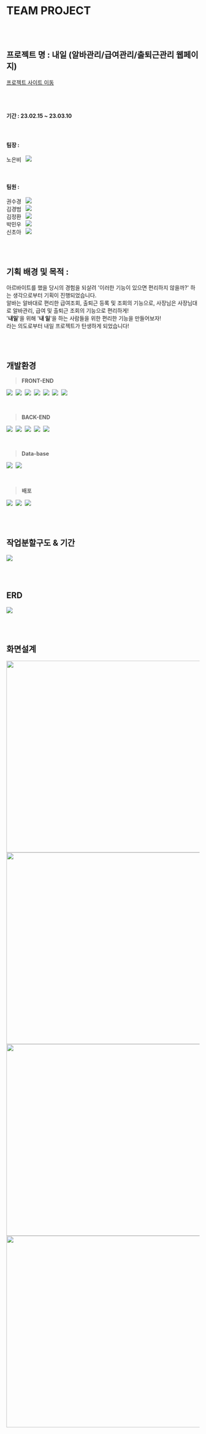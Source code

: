 # TEAM PROJECT<br />
<br /><br />
## 프로젝트 명 : 내일 (알바관리/급여관리/출퇴근관리 웹페이지)
[프로젝트 사이트 이동](http://15.164.212.27/)

<br /><br />

#### 기간 : 23.02.15 ~ 23.03.10

<br />

#### 팀장 :
노은비&nbsp;&nbsp; [<img src="https://img.shields.io/badge/github-181717?style=for-the-badge&logo=github&logoColor=white">](https://github.com/eunbiro)<br />

<br />

#### 팀원 : 
권수경&nbsp;&nbsp; [<img src="https://img.shields.io/badge/github-181717?style=for-the-badge&logo=github&logoColor=white">](https://github.com/rosencrantz96)<br />
김경범&nbsp;&nbsp; [<img src="https://img.shields.io/badge/github-181717?style=for-the-badge&logo=github&logoColor=white">](https://github.com/rudqhd79)<br />
김정환&nbsp;&nbsp; [<img src="https://img.shields.io/badge/github-181717?style=for-the-badge&logo=github&logoColor=white">](https://github.com/andy981217)<br />
박민우&nbsp;&nbsp; [<img src="https://img.shields.io/badge/github-181717?style=for-the-badge&logo=github&logoColor=white">](https://github.com/peanutBana)<br />
신초아&nbsp;&nbsp; [<img src="https://img.shields.io/badge/github-181717?style=for-the-badge&logo=github&logoColor=white">](https://github.com/chdk0842)<br />

<br /><br />

## 기획 배경 및 목적 : <br />
아르바이트를 했을 당시의 경험을 되살려 '이러한 기능이 있으면 편리하지 않을까?' 하는 생각으로부터 기획이 진행되었습니다.<br />
알바는 알바대로 편리한 급여조회, 출퇴근 등록 및 조회의 기능으로, 사장님은 사장님대로 알바관리, 급여 및 출퇴근 조회의 기능으로 편리하게!<br />
'<b>내일</b>'을 위해 '<b>내 일</b>'을 하는 사람들을 위한 편리한 기능을 만들어보자!<br />
라는 의도로부터 내일 프로젝트가 탄생하게 되었습니다!<br />

<br /><br />

## 개발환경<br />

><b>FRONT-END</b><br />

<img src="https://img.shields.io/badge/HTML5-E34F26?style=for-the-badge&logo=HTML5&logoColor=white">&nbsp;
<img src="https://img.shields.io/badge/css3-1572B6?style=for-the-badge&logo=css3&logoColor=white">&nbsp;
<img src="https://img.shields.io/badge/JavaScript-F7DF1E?style=for-the-badge&logo=javascript&logoColor=white">&nbsp;
<img src="https://img.shields.io/badge/jquery-0769AD?style=for-the-badge&logo=jquery&logoColor=white">&nbsp;
<img src="https://img.shields.io/badge/fontawesome-528DD7?style=for-the-badge&logo=fontawesome&logoColor=white">&nbsp;
<img src="https://img.shields.io/badge/Bootstrap-7952B3?style=for-the-badge&logo=Bootstrap&logoColor=white">&nbsp;
<img src="https://img.shields.io/badge/Thymeleaf-005F0F?style=for-the-badge&logo=Thymeleaf&logoColor=white">&nbsp;

<br />

><b>BACK-END</b><br />

<img src="https://img.shields.io/badge/Spring-6DB33F?style=for-the-badge&logo=Spring&logoColor=white">&nbsp;
<img src="https://img.shields.io/badge/Spring Boot-6DB33F?style=for-the-badge&logo=Spring Boot&logoColor=white">&nbsp;
<img src="https://img.shields.io/badge/Spring Security-6DB33F?style=for-the-badge&logo=Spring Security&logoColor=white">&nbsp;
<img src="https://img.shields.io/badge/JPA-6DB33F?style=for-the-badge&logo=JPA&logoColor=white">&nbsp;
<img src="https://img.shields.io/badge/JAVA-E34F26?style=for-the-badge&logo=JAVA&logoColor=white">&nbsp;

<br />

><b>Data-base</b><br />

<img src="https://img.shields.io/badge/MySQL-4479A1?style=for-the-badge&logo=MySQL&logoColor=white">&nbsp;
<img src="https://img.shields.io/badge/querydsl-4479A1?style=for-the-badge&logo=querydsl&logoColor=white">&nbsp;

<br />

><b>배포</b><br />

<img src="https://img.shields.io/badge/Slack-4A154B?style=for-the-badge&logo=Slack&logoColor=white">&nbsp;
<img src="https://img.shields.io/badge/GitHub-181717?style=for-the-badge&logo=GitHub&logoColor=white">&nbsp;
<img src="https://img.shields.io/badge/Amazon AWS-232F3E?style=for-the-badge&logo=Amazon AWS&logoColor=white">&nbsp;

<br /><br />

## 작업분할구도 & 기간<br />

<img src="/src/main/resources/static/images/gant-chart.JPG">

<br /><br />

## ERD<br />

<img src="/src/main/resources/static/images/erd.JPG">

<br /><br />

## 화면설계<br />

<img src="/src/main/resources/static/images/figma-login.JPG" width="600px" height="500px"><img src="/src/main/resources/static/images/figma-main.JPG" width="600px" height="500px">
<img src="/src/main/resources/static/images/figma-paylist.JPG" width="600px" height="500px"><img src="/src/main/resources/static/images/figma-employees.JPG" width="600px" height="500px">
